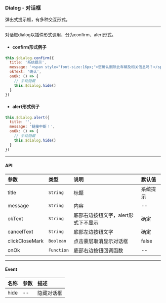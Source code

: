 ### Dialog - 对话框
弹出式提示框，有多种交互形式。

---
对话框dialog以插件形式调用，分为confirm、alert形式。
* #### confirm形式例子
```js
this.$dialog.confirm({
  title: '系统提示',
  message: '<span style="font-size:16px;">您确认删除此车辆及相关信息吗？</span>',
  okText: '确认',
  onOk: () => {
    // 手动隐藏
    this.$dialog.hide()
  }
})
```
* #### alert形式例子
```js
this.$dialog.alert({
  title: '',
  message: '链接中断！',
  onOk: () => {
    // 手动隐藏
    this.$dialog.hide()
  }
})
```
---
#### API
| 参数           | 类型        | 说明                               | 默认值   |
|:-------------- |:---------- |:---------------------------------- |:-------  |
| title          | `String`   | 标题                                | 系统提示 |
| message        | `String`   | 内容                                | --      |
| okText         | `String`   | 底部右边按钮文字，alert形式下不显示   | 确定     |
| cancelText     | `String`   | 底部左边按钮文字                     | 确定     |
| clickCloseMark | `Boolean`  | 点击蒙层取消显示对话框               | false    |
| onOk           | `Function` | 底部右边按钮回调函数                 | --       |

---
#### Event
| 名称 | 参数 | 描述      |
|:---- |:--- |:--------- |
| hide | --  | 隐藏对话框 |
